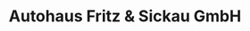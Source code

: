 ---
title: "Autohaus Fritz & Sickau GmbH"
url: /ellwangen-jagst/autohaus-fritz-und-sickau-gmbh-veit-hirschmann-strasse/
shop: Autowerkstatt
---